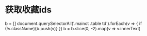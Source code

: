 # 获取收藏ids
b = []
document.querySelectorAll('.mainct .table td').forEach(v => {
    if (!v.className){b.push(v)}
})
b = b.slice(0, -2).map(v => v.innerText)

# 